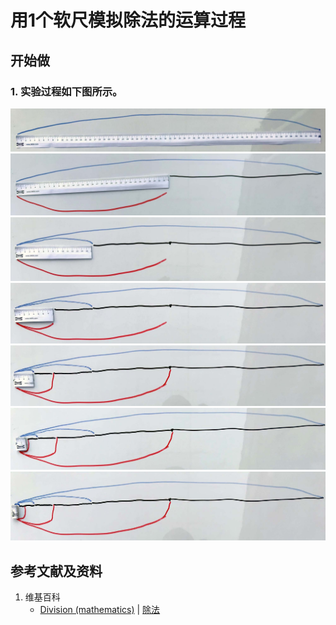 # 用1个软尺模拟除法的运算过程

## 开始做

### 1. 实验过程如下图所示。

![](/images/数轴(一维坐标系)/除法和求余运算/用1个软尺模拟除法的运算过程/1a1.jpg)
![](/images/数轴(一维坐标系)/除法和求余运算/用1个软尺模拟除法的运算过程/1a2.jpg)
![](/images/数轴(一维坐标系)/除法和求余运算/用1个软尺模拟除法的运算过程/1a3.jpg)
![](/images/数轴(一维坐标系)/除法和求余运算/用1个软尺模拟除法的运算过程/1a4.jpg)
![](/images/数轴(一维坐标系)/除法和求余运算/用1个软尺模拟除法的运算过程/1a5.jpg)
![](/images/数轴(一维坐标系)/除法和求余运算/用1个软尺模拟除法的运算过程/1a6.jpg)
![](/images/数轴(一维坐标系)/除法和求余运算/用1个软尺模拟除法的运算过程/1a7.jpg)

## 参考文献及资料

1. 维基百科
	- [Division (mathematics)](https://en.wikipedia.org/wiki/Division_(mathematics)) | [除法](https://zh.wikipedia.org/wiki/除法) 